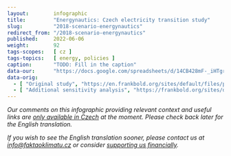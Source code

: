 ```yaml
---
layout:        infographic
title:         "Energynautics: Czech electricity transition study"
slug:          "2018-scenario-energynautics"
redirect_from: "/2018-scenario-energynautics"
published:     2022-06-06
weight:        92
tags-scopes:   [ cz ]
tags-topics:   [ energy, policies ]
caption:       "TODO: Fill in the caption"
data-our:      "https://docs.google.com/spreadsheets/d/14CB428mF-_iHTgrLb2Dd0zJZ4xHUMdGhbr_FZ2fZy6k/edit"
data-orig:
  - [ "Original study", "https://en.frankbold.org/sites/default/files/publikace/czech_grid_without_coal_by_2030_fin_0.pdf" ]
  - [ "Additional sensitivity analysis", "https://frankbold.org/sites/default/files/publikace/sensitivity_analysis_czech_grid_without_coal_by_2030.pdf" ]
---
```


_Our comments on this infographic providing relevant context and useful links are [only available in Czech](https://faktaoklimatu.cz/studie/2018-scenar-energynautics) at the moment. Please check back later for the English translation._

_If you wish to see the English translation sooner, please contact us at [info@faktaoklimatu.cz](mailto:info@faktaoklimatu.cz) or consider [supporting us financially](https://www.darujme.cz/projekt/1203742)._
